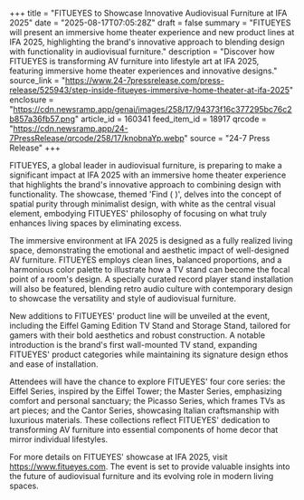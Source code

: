 +++
title = "FITUEYES to Showcase Innovative Audiovisual Furniture at IFA 2025"
date = "2025-08-17T07:05:28Z"
draft = false
summary = "FITUEYES will present an immersive home theater experience and new product lines at IFA 2025, highlighting the brand's innovative approach to blending design with functionality in audiovisual furniture."
description = "Discover how FITUEYES is transforming AV furniture into lifestyle art at IFA 2025, featuring immersive home theater experiences and innovative designs."
source_link = "https://www.24-7pressrelease.com/press-release/525943/step-inside-fitueyes-immersive-home-theater-at-ifa-2025"
enclosure = "https://cdn.newsramp.app/genai/images/258/17/94373f16c377295bc76c2b857a36fb57.png"
article_id = 160341
feed_item_id = 18917
qrcode = "https://cdn.newsramp.app/24-7PressRelease/qrcode/258/17/knobnaYp.webp"
source = "24-7 Press Release"
+++

<p>FITUEYES, a global leader in audiovisual furniture, is preparing to make a significant impact at IFA 2025 with an immersive home theater experience that highlights the brand's innovative approach to combining design with functionality. The showcase, themed 'Find ( )', delves into the concept of spatial purity through minimalist design, with white as the central visual element, embodying FITUEYES' philosophy of focusing on what truly enhances living spaces by eliminating excess.</p><p>The immersive environment at IFA 2025 is designed as a fully realized living space, demonstrating the emotional and aesthetic impact of well-designed AV furniture. FITUEYES employs clean lines, balanced proportions, and a harmonious color palette to illustrate how a TV stand can become the focal point of a room's design. A specially curated record player stand installation will also be featured, blending retro audio culture with contemporary design to showcase the versatility and style of audiovisual furniture.</p><p>New additions to FITUEYES' product line will be unveiled at the event, including the Eiffel Gaming Edition TV Stand and Storage Stand, tailored for gamers with their bold aesthetics and robust construction. A notable introduction is the brand's first wall-mounted TV stand, expanding FITUEYES' product categories while maintaining its signature design ethos and ease of installation.</p><p>Attendees will have the chance to explore FITUEYES' four core series: the Eiffel Series, inspired by the Eiffel Tower; the Master Series, emphasizing comfort and personal sanctuary; the Picasso Series, which frames TVs as art pieces; and the Cantor Series, showcasing Italian craftsmanship with luxurious materials. These collections reflect FITUEYES' dedication to transforming AV furniture into essential components of home decor that mirror individual lifestyles.</p><p>For more details on FITUEYES' showcase at IFA 2025, visit <a href='https://www.fitueyes.com' rel='nofollow' target='_blank'>https://www.fitueyes.com</a>. The event is set to provide valuable insights into the future of audiovisual furniture and its evolving role in modern living spaces.</p>